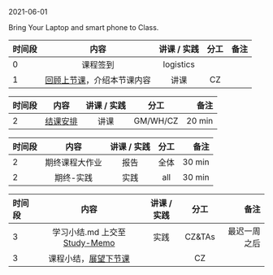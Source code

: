 2021-06-01

Bring Your Laptop and smart phone  to Class. 

| 时间段 |  内容    | 讲课 / 实践     |  分工  |  备注       |
| :---   |   :----:    |   :----:    |    :----:    | ---: |
|   0    |  课程签到     |  logistics   |          |        |
|   1    |  [回顾上节课](../WW14/WW14-Plan.md)，介绍本节课内容     |  讲课    |     CZ     |       |


|  时间段  |  内容    | 讲课 / 实践     |  分工  |   备注       |
| :---    |   :----:    |   :----:    |    :----:    |       ---: |
|    2    |  [结课安排](Conclusion.md)   |  讲课 |  GM/WH/CZ  |   20 min    |


| 时间段 |          内容        | 讲课 / 实践 | 分工  | 备注 |
| :----- | :-------------------: | :------: | :---: | ---: |
|    2   |     期终课程大作业      |   报告    |   全体 |  30 min      |
|    2   |     期终-实践      |   实践    |     all      |  30 min      |


|时间段  |  内容    |  讲课 / 实践     |  分工  |  备注       |
| :---   |   :----:    |   :----:    |    :----:    | ---: |
|   3    | 学习小结.md 上交至[Study-Memo](../../Study-Memo)   |  实践    |     CZ&TAs     |   最迟一周之后     |
|   3    | 课程小结，[展望下节课](../WW16/WW16-Plan.md)    |     |  CZ   |       |
